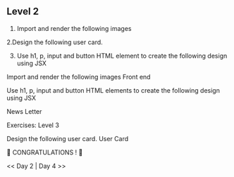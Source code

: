 Level 2
-------

1. Import and render the following images

2.Design the following user card.

3.  Use h1, p, input and button HTML element to create the following design using JSX

Import and render the following images Front end

Use h1, p, input and button HTML elements to create the following design using JSX

News Letter

Exercises: Level 3

Design the following user card.
User Card

🎉 CONGRATULATIONS ! 🎉

<< Day 2 | Day 4 >>